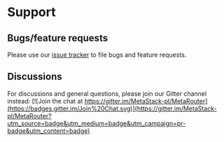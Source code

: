 # Support
## Bugs/feature requests
Please use our [issue tracker](https://github.com/MetaStack-pl/MetaRouter/issues) to file bugs and feature requests.

## Discussions
For discussions and general questions, please join our Gitter channel instead: [![Join the chat at https://gitter.im/MetaStack-pl/MetaRouter](https://badges.gitter.im/Join%20Chat.svg)](https://gitter.im/MetaStack-pl/MetaRouter?utm_source=badge&utm_medium=badge&utm_campaign=pr-badge&utm_content=badge)
